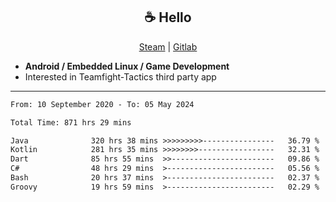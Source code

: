 <h2 align="center"> ☕ Hello </h2>

<p align="center">
  <a href="https://steamcommunity.com/id/Niforances/">Steam</a> |
  <a href="https://gitlab.com/niforances">Gitlab</a>
</p>

 - **Android / Embedded Linux / Game Development**
 - Interested in Teamfight-Tactics third party app

------

<!--START_SECTION:waka-->

```txt
From: 10 September 2020 - To: 05 May 2024

Total Time: 871 hrs 29 mins

Java              320 hrs 38 mins >>>>>>>>>----------------   36.79 %
Kotlin            281 hrs 35 mins >>>>>>>>-----------------   32.31 %
Dart              85 hrs 55 mins  >>-----------------------   09.86 %
C#                48 hrs 29 mins  >------------------------   05.56 %
Bash              20 hrs 37 mins  >------------------------   02.37 %
Groovy            19 hrs 59 mins  >------------------------   02.29 %
```

<!--END_SECTION:waka-->
